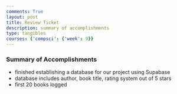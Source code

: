 ```yaml
---
comments: True
layout: post
title: Review Ticket
description: summary of accomplishments
type: tangibles
courses: {'compsci': {'week': 9}}
---
```


### Summary of Accomplishments

- finished establishing a database for our project using Supabase
- database includes author, book title, rating system out of 5 stars 
- first 20 books logged